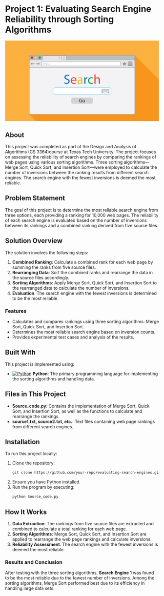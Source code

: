 # Project 1: Evaluating Search Engine Reliability through Sorting Algorithms
![Image](https://github.com/Dhruvbam/Design-and-Analysis-of-Algorithms/blob/main/Assignment%201%20-%20Search%20Engine%20Reliability/img.png)


## About
This project was completed as part of the Design and Analysis of Algorithms (CS 3364)course at Texas Tech University. The project focuses on assessing the reliability of search engines by comparing the rankings of web pages using various sorting algorithms. Three sorting algorithms—Merge Sort, Quick Sort, and Insertion Sort—were employed to calculate the number of inversions between the ranking results from different search engines. The search engine with the fewest inversions is deemed the most reliable.

## Problem Statement
The goal of this project is to determine the most reliable search engine from three options, each providing a ranking for 10,000 web pages. The reliability of each search engine is evaluated based on the number of inversions between its rankings and a combined ranking derived from five source files.

## Solution Overview
The solution involves the following steps:
1. **Combined Ranking**: Calculate a combined rank for each web page by summing the ranks from five source files.
2. **Rearranging Data**: Sort the combined ranks and rearrange the data in the source files accordingly.
3. **Sorting Algorithms**: Apply Merge Sort, Quick Sort, and Insertion Sort to the rearranged data to calculate the number of inversions.
4. **Evaluation**: The search engine with the fewest inversions is determined to be the most reliable.

### Features
- Calculates and compares rankings using three sorting algorithms: Merge Sort, Quick Sort, and Insertion Sort.
- Determines the most reliable search engine based on inversion counts.
- Provides experimental test cases and analysis of the results.

## Built With
This project is implemented using:
- <a href="https://www.python.org/" target="_blank" rel="noreferrer"><img src="https://img.shields.io/badge/Python-3670A0?style=for-the-badge&logo=python&logoColor=ffdd54" width="36" height="36" alt="Python" /></a> **Python**: The primary programming language for implementing the sorting algorithms and handling data.

## Files in This Project
- **Source_code.py**: Contains the implementation of Merge Sort, Quick Sort, and Insertion Sort, as well as the functions to calculate and rearrange the rankings.
- **source1.txt, source2.txt, etc.**: Text files containing web page rankings from different search engines.

## Installation
To run this project locally:
1. Clone the repository:
    ```bash
    git clone https://github.com/your-repo/evaluating-search-engines.git
    ```
2. Ensure you have Python installed.
3. Run the program by executing:
    ```bash
    python Source_code.py
    ```

## How It Works
1. **Data Extraction**: The rankings from five source files are extracted and combined to calculate a total ranking for each web page.
2. **Sorting Algorithms**: Merge Sort, Quick Sort, and Insertion Sort are applied to rearrange the web page rankings and calculate inversions.
3. **Reliability Assessment**: The search engine with the fewest inversions is deemed the most reliable.

### Results and Conclusion
After testing with the three sorting algorithms, **Search Engine 1** was found to be the most reliable due to the fewest number of inversions. Among the sorting algorithms, Merge Sort performed best due to its efficiency in handling large data sets.

